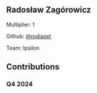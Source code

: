 
## Radosław Zagórowicz
Multiplier: 1

Github: [@rodiazet](https://github.com/rodiazet)

Team: Ipsilon

## Contributions

### Q4 2024

